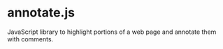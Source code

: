 annotate.js
===========

JavaScript library to highlight portions of a web page and annotate them with comments.

